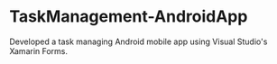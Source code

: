 # TaskManagement-AndroidApp

Developed a task managing Android mobile app using Visual Studio's Xamarin Forms.
